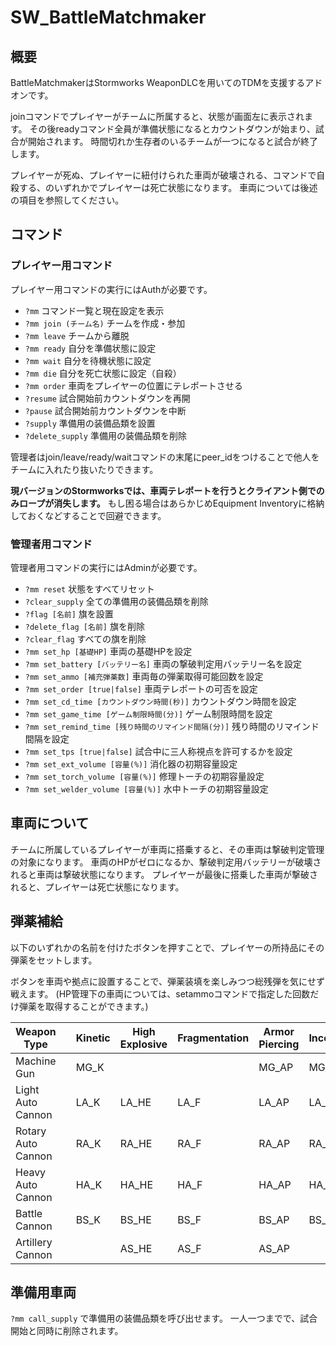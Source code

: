# SW_BattleMatchmaker
## 概要
BattleMatchmakerはStormworks WeaponDLCを用いてのTDMを支援するアドオンです。

joinコマンドでプレイヤーがチームに所属すると、状態が画面左に表示されます。
その後readyコマンド全員が準備状態になるとカウントダウンが始まり、試合が開始されます。
時間切れか生存者のいるチームが一つになると試合が終了します。

プレイヤーが死ぬ、プレイヤーに紐付けられた車両が破壊される、コマンドで自殺する、のいずれかでプレイヤーは死亡状態になります。
車両については後述の項目を参照してください。

## コマンド
### プレイヤー用コマンド
プレイヤー用コマンドの実行にはAuthが必要です。

- `?mm`
  コマンド一覧と現在設定を表示
- `?mm join (チーム名)`
  チームを作成・参加
- `?mm leave`
  チームから離脱
- `?mm ready`
  自分を準備状態に設定
- `?mm wait`
  自分を待機状態に設定
- `?mm die`
  自分を死亡状態に設定（自殺）
- `?mm order`
  車両をプレイヤーの位置にテレポートさせる
- `?resume`
  試合開始前カウントダウンを再開
- `?pause`
  試合開始前カウントダウンを中断
- `?supply`
  準備用の装備品類を設置
- `?delete_supply`
  準備用の装備品類を削除

管理者はjoin/leave/ready/waitコマンドの末尾にpeer_idをつけることで他人をチームに入れたり抜いたりできます。

**現バージョンのStormworksでは、車両テレポートを行うとクライアント側でのみロープが消失します。**
もし困る場合はあらかじめEquipment Inventoryに格納しておくなどすることで回避できます。


### 管理者用コマンド
管理者用コマンドの実行にはAdminが必要です。

- `?mm reset`
  状態をすべてリセット
- `?clear_supply`
  全ての準備用の装備品類を削除
- `?flag [名前]`
  旗を設置
- `?delete_flag [名前]`
  旗を削除
- `?clear_flag`
  すべての旗を削除
- `?mm set_hp [基礎HP]`
  車両の基礎HPを設定
- `?mm set_battery [バッテリー名]`
  車両の撃破判定用バッテリー名を設定
- `?mm set_ammo [補充弾薬数]`
  車両毎の弾薬取得可能回数を設定
- `?mm set_order [true|false]`
  車両テレポートの可否を設定
- `?mm set_cd_time [カウントダウン時間(秒)]`
  カウントダウン時間を設定
- `?mm set_game_time [ゲーム制限時間(分)]`
  ゲーム制限時間を設定
- `?mm set_remind_time [残り時間のリマインド間隔(分)]`
  残り時間のリマインド間隔を設定
- `?mm set_tps [true|false]`
  試合中に三人称視点を許可するかを設定
- `?mm set_ext_volume [容量(%)]`
  消化器の初期容量設定
- `?mm set_torch_volume [容量(%)]`
  修理トーチの初期容量設定
- `?mm set_welder_volume [容量(%)]`
  水中トーチの初期容量設定


## 車両について
チームに所属しているプレイヤーが車両に搭乗すると、その車両は撃破判定管理の対象になります。
車両のHPがゼロになるか、撃破判定用バッテリーが破壊されると車両は撃破状態になります。
プレイヤーが最後に搭乗した車両が撃破されると、プレイヤーは死亡状態になります。

## 弾薬補給
以下のいずれかの名前を付けたボタンを押すことで、プレイヤーの所持品にその弾薬をセットします。

ボタンを車両や拠点に設置することで、弾薬装填を楽しみつつ総残弾を気にせず戦えます。
(HP管理下の車両については、setammoコマンドで指定した回数だけ弾薬を取得することができます。)

| Weapon Type        |     | Kinetic | High Explosive | Fragmentation | Armor Piercing | Incendiary |
| ------------------ | --- | ------- | -------------- | ------------- | -------------- | ---------- |
| Machine Gun        |     | MG_K    |                |               | MG_AP          | MG_I       |
| Light Auto Cannon  |     | LA_K    | LA_HE          | LA_F          | LA_AP          | LA_I       |
| Rotary Auto Cannon |     | RA_K    | RA_HE          | RA_F          | RA_AP          | RA_I       |
| Heavy Auto Cannon  |     | HA_K    | HA_HE          | HA_F          | HA_AP          | HA_I       |
| Battle Cannon      |     | BS_K    | BS_HE          | BS_F          | BS_AP          | BS_I       |
| Artillery Cannon   |     |         | AS_HE          | AS_F          | AS_AP          |            |

## 準備用車両
`?mm call_supply` で準備用の装備品類を呼び出せます。
一人一つまでで、試合開始と同時に削除されます。
